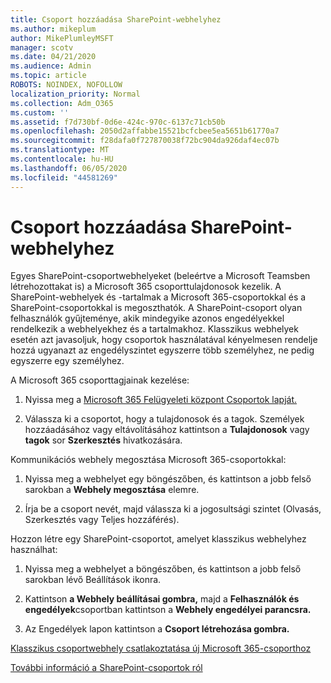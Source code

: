 ```yaml
---
title: Csoport hozzáadása SharePoint-webhelyhez
ms.author: mikeplum
author: MikePlumleyMSFT
manager: scotv
ms.date: 04/21/2020
ms.audience: Admin
ms.topic: article
ROBOTS: NOINDEX, NOFOLLOW
localization_priority: Normal
ms.collection: Adm_O365
ms.custom: ''
ms.assetid: f7d730bf-0d6e-424c-970c-6137c71cb50b
ms.openlocfilehash: 2050d2affabbe15521bcfcbee5ea5651b61770a7
ms.sourcegitcommit: f28dafa0f727870038f72bc904da926daf4ec07b
ms.translationtype: MT
ms.contentlocale: hu-HU
ms.lasthandoff: 06/05/2020
ms.locfileid: "44581269"
---
```

# <a name="add-a-group-to-a-sharepoint-site"></a>Csoport hozzáadása SharePoint-webhelyhez

Egyes SharePoint-csoportwebhelyeket (beleértve a Microsoft Teamsben létrehozottakat is) a Microsoft 365 csoporttulajdonosok kezelik. A SharePoint-webhelyek és -tartalmak a Microsoft 365-csoportokkal és a SharePoint-csoportokkal is megoszthatók. A SharePoint-csoport olyan felhasználók gyűjteménye, akik mindegyike azonos engedélyekkel rendelkezik a webhelyekhez és a tartalmakhoz. Klasszikus webhelyek esetén azt javasoljuk, hogy csoportok használatával kényelmesen rendelje hozzá ugyanazt az engedélyszintet egyszerre több személyhez, ne pedig egyszerre egy személyhez.
  
A Microsoft 365 csoporttagjainak kezelése:
  
1. Nyissa meg a [Microsoft 365 Felügyeleti központ Csoportok lapját.](https://portal.office.com/adminportal/home#/groups)
    
2. Válassza ki a csoportot, hogy a tulajdonosok és a tagok. Személyek hozzáadásához vagy eltávolításához kattintson a **Tulajdonosok** vagy **tagok** sor **Szerkesztés** hivatkozására. 
    
Kommunikációs webhely megosztása Microsoft 365-csoportokkal:
  
1. Nyissa meg a webhelyet egy böngészőben, és kattintson a jobb felső sarokban a **Webhely megosztása** elemre. 
    
2. Írja be a csoport nevét, majd válassza ki a jogosultsági szintet (Olvasás, Szerkesztés vagy Teljes hozzáférés).
    
Hozzon létre egy SharePoint-csoportot, amelyet klasszikus webhelyhez használhat:
  
1. Nyissa meg a webhelyet a böngészőben, és kattintson a jobb felső sarokban lévő Beállítások ikonra.
    
2. Kattintson **a Webhely beállításai gombra,** majd a **Felhasználók és engedélyek**csoportban kattintson a **Webhely engedélyei parancsra.**
    
3. Az Engedélyek lapon kattintson a **Csoport létrehozása gombra.**
    
[Klasszikus csoportwebhely csatlakoztatása új Microsoft 365-csoporthoz](https://go.microsoft.com/fwlink/?linkid=2008654)
  
[További információ a SharePoint-csoportok ról](https://go.microsoft.com/fwlink/?linkid=874658)
  

